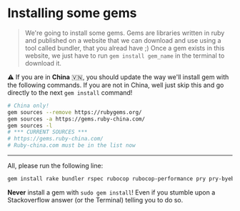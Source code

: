 # Installing some gems

> We're going to install some gems. Gems are libraries written in ruby and published on a website that we can download and use using a tool called bundler, that you alread have ;) Once a gem exists in this website, we just have to run `gem install gem_name` in the terminal to download it.

⚠️ If you are in **China** 🇻🇳, you should update the way we'll install gem with the following commands. If you are not in China, well just skip this and go directly to the next `gem install` command!

```bash
# China only!
gem sources --remove https://rubygems.org/
gem sources -a https://gems.ruby-china.com/
gem sources -l
# *** CURRENT SOURCES ***
# https://gems.ruby-china.com/
# Ruby-china.com must be in the list now
```

---

All, please run the following line:

```bash
gem install rake bundler rspec rubocop rubocop-performance pry pry-byebug hub colored octokit
```

**Never** install a gem with `sudo gem install`! Even if you stumble upon a Stackoverflow answer
(or the Terminal) telling you to do so.
